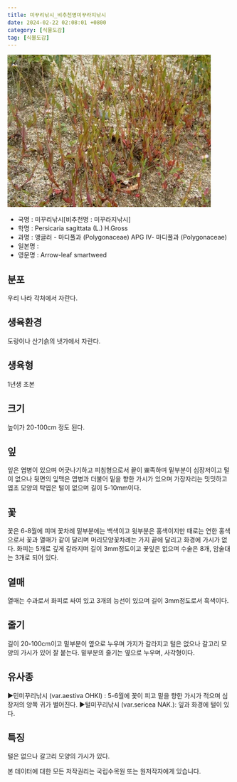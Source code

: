 ```yaml
---
title: 미꾸리낚시_비추천명미꾸라지낚시
date: 2024-02-22 02:08:01 +0800
category: [식물도감]
tag: [식물도감]
---
```




![미꾸리낚시[비추천명 : 미꾸라지낚시]](/assets/img/fileUpload/plants/basic/Polygonaceae/Persicaria/1384/1_th2.JPG)
- 국명 : 미꾸리낚시[비추천명 : 미꾸라지낚시]
- 학명 : Persicaria sagittata (L.) H.Gross
- 과명 : 앵글러 - 마디풀과 (Polygonaceae) APG Ⅳ- 마디풀과 (Polygonaceae)
- 일본명 : 
- 영문명 : Arrow-leaf smartweed


## 분포
우리 나라 각처에서 자란다.
## 생육환경
도랑이나 산기슭의 냇가에서 자란다.
## 생육형
1년생 초본
## 크기
높이가 20-100cm 정도 된다.
## 잎
잎은 엽병이 있으며 어긋나기하고 피침형으로서 끝이 뾰족하며 밑부분이 심장저이고 털이 없으나 뒷면의 잎맥은 엽병과 더불어 밑을 향한 가시가 있으며 가장자리는 밋밋하고 엽초 모양의 탁엽은 털이 없으며 길이 5-10mm이다.
## 꽃
꽃은 6-8월에 피며 꽃차례 밑부분에는 백색이고 윗부분은 홍색이지만 때로는 연한 홍색으로서 꽃과 열매가 같이 달리며 머리모양꽃차례는 가지 끝에 달리고 화경에 가시가 없다. 화피는 5개로 깊게 갈라지며 길이 3mm정도이고 꽃잎은 없으며 수술은 8개, 암술대는 3개로 되어 있다.
## 열매
열매는 수과로서 화피로 싸여 있고 3개의 능선이 있으며 길이 3mm정도로서 흑색이다.
## 줄기
길이 20-100cm이고 밑부분이 옆으로 누우며 가지가 갈라지고 털은 없으나 갈고리 모양의 가시가 있어 잘 붙는다. 밑부분의 줄기는 옆으로 누우며, 사각형이다.
## 유사종
▶민미꾸리낚시 (var.aestiva OHKI) : 5-6월에 꽃이 피고 밑을 향한 가시가 적으며 심장저의 양쪽 귀가 벌어진다. 
▶털미꾸리낚시 (var.sericea NAK.): 잎과 화경에 털이 있다.
## 특징
털은 없으나 갈고리 모양의 가시가 있다.






본 데이터에 대한 모든 저작권리는 국립수목원 또는 원저작자에게 있습니다.
